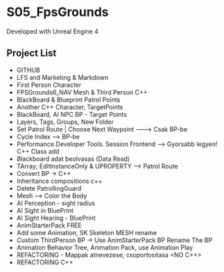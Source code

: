 # S05_FpsGrounds

Developed with Unreal Engine 4

## Project List
 * GITHUB 
 * LFS and Marketing & Markdown
 * First Person Character
 * FPSGrounds6_NAV Mesh & Third Person C++
 * BlackBoard & Blueprint Patrol Points
 * Another C++ Character, TargetPoints
 * BlackBoard, AI NPC BP - Target Points
 * Layers, Tags, Groups, New Folder
 * Set Patrol Route | Choose Next Waypoint ---> Csak BP-be
 * Cycle Index --> BP-be
 * Performance.Developer Tools. Session Frontend --> Gyorsabb legyen! C++ Class add
 * Blackboard adat beolvasas (Data Read)
 * TArray; EditInstanceOnly & UPROPERTY --> Patrol Route
 * Convert BP -> C++
 * Inheritance compositions c++
 * Delete PatrollingGuard <nincs ra szukseg>
 * Mesh --> Color the Body
 * AI Perception - sight radius
 * AI Sight in BluePrint
 * AI Sight Hearing - BluePrint
 * AnimStarterPack FREE
 * Add some Animation, SK Skeleton MESH rename
 * Custom ThirdPerson BP -> Use AnimStarterPack BP Rename The BP <Unreal CrasHH>
 * Animation Behavior Tree, Animation Pack, use Animation Play
 * REFACTORING - Mappak atnevezese, csoportositasa <NO C++>
 * REFACTORING C++ 
